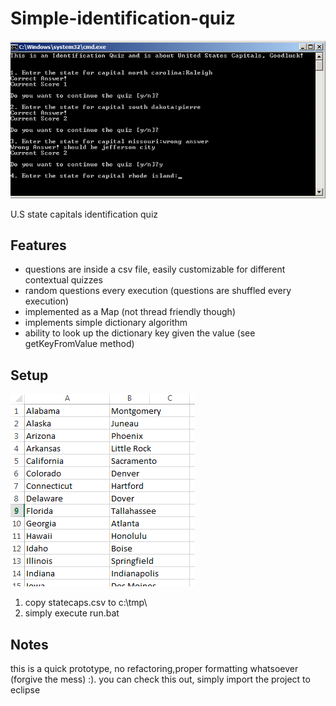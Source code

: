 Simple-identification-quiz
===========================

![Alt text](/img/running.png?raw=true "console window")

U.S state capitals identification quiz

Features
--------
  * questions are inside a csv file, easily customizable for different contextual quizzes
  * random questions every execution (questions are shuffled every execution)
  * implemented as a Map (not thread friendly though)
  * implements simple dictionary algorithm
  * ability to look up the dictionary key given the value (see getKeyFromValue method)

Setup
-----
![Alt text](/img/csv.png?raw=true "statecaps.csv")

  1. copy statecaps.csv to c:\tmp\
  2. simply execute run.bat
   

Notes
-----
  this is a quick prototype, no refactoring,proper formatting whatsoever (forgive the mess) :).
  you can check this out, simply import the project to eclipse
